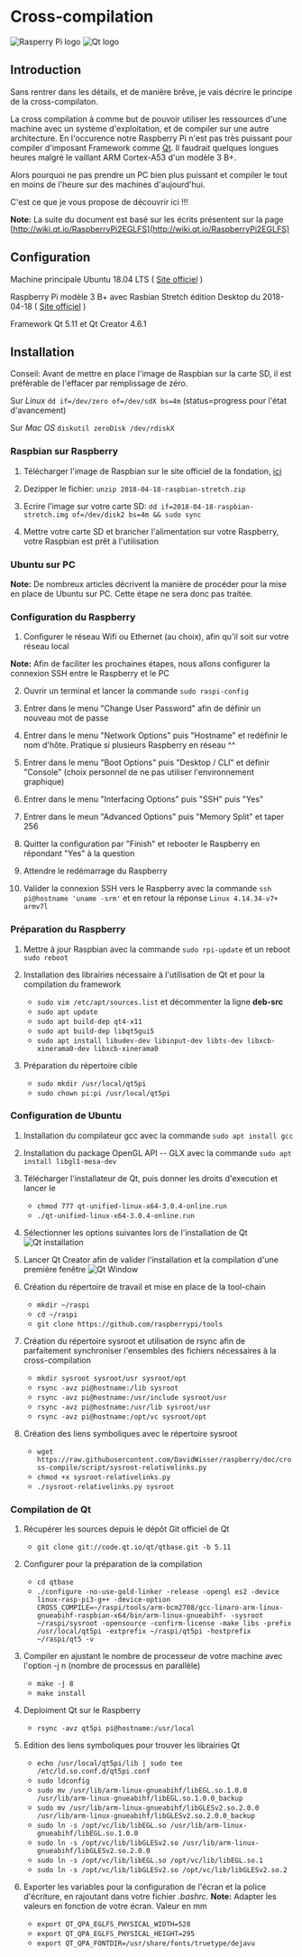 #  Cross-compilation #

![Rasperry Pi logo](https://raw.githubusercontent.com/DavidWisser/raspberry/doc/cross-compile/img/logo_raspberrypi.png) ![Qt logo](https://raw.githubusercontent.com/DavidWisser/raspberry/doc/cross-compile/img/logo_qt.png)

## Introduction ##

Sans rentrer dans les détails, et de manière brêve, je vais décrire le principe de la cross-compilaton.

La cross compilation à comme but de pouvoir utiliser les ressources d'une machine avec un système d'exploitation, et de compiler sur une autre architecture. En l'occurence notre Raspberry Pi n'est pas très puissant pour compiler d'imposant Framework comme [Qt](https://www.qt.io/). Il faudrait quelques longues heures malgré le vaillant ARM Cortex-A53 d'un modèle 3 B+.

Alors pourquoi ne pas prendre un PC bien plus puissant et compiler le tout en moins de l'heure sur des machines d'aujourd'hui.

C'est ce que je vous propose de découvrir ici !!!

__Note:__ La suite du document est basé sur les écrits présentent sur la page [http://wiki.qt.io/RaspberryPi2EGLFS](http://wiki.qt.io/RaspberryPi2EGLFS) 

## Configuration ##

Machine principale Ubuntu 18.04 LTS ( [Site officiel](https://www.ubuntu.com/) )

Raspberry Pi modèle 3 B+ avec Rasbian Stretch édition Desktop du 2018-04-18 ( [Site officiel](https://www.raspberrypi.org/) )

Framework Qt 5.11 et Qt Creator 4.6.1

## Installation ##

Conseil: Avant de mettre en place l'image de Raspbian sur la carte SD, il est préfèrable de l'effacer par remplissage de zéro.

Sur *Linux* `dd if=/dev/zero of=/dev/sdX bs=4m` (status=progress pour l'état d'avancement)

Sur *Mac OS* `diskutil zeroDisk /dev/rdiskX`

### Raspbian sur Raspberry ###

1. Télécharger l'image de Raspbian sur le site officiel de la fondation, [ici](https://www.raspberrypi.org/downloads/raspbian/)

2. Dezipper le fichier: `unzip 2018-04-18-raspbian-stretch.zip`

3. Ecrire l'image sur votre carte SD: `dd if=2018-04-18-raspbian-stretch.img of=/dev/disk2 bs=4m && sudo sync`

4. Mettre votre carte SD et brancher l'alimentation sur votre Raspberry, votre Raspbian est prêt à l'utilisation

### Ubuntu sur PC ###

__Note:__ De nombreux articles décrivent la manière de procéder pour la mise en place de Ubuntu sur PC. Cette étape ne sera donc pas traitée.

### Configuration du Raspberry ###

1. Configurer le réseau Wifi ou Ethernet (au choix), afin qu'il soit sur votre réseau local

__Note:__ Afin de faciliter les prochaines étapes, nous allons configurer la connexion SSH entre le Raspberry et le PC

2. Ouvrir un terminal et lancer la commande `sudo raspi-config`

3. Entrer dans le menu "Change User Password" afin de définir un nouveau mot de passe

4. Entrer dans le menu "Network Options" puis "Hostname" et redéfinir le nom d'hôte. Pratique si plusieurs Raspberry en réseau ^^

5. Entrer dans le menu "Boot Options" puis "Desktop / CLI" et définir "Console" (choix personnel de ne pas utiliser l'environnement graphique)

6. Entrer dans le menu "Interfacing Options" puis "SSH" puis "Yes"

7. Entrer dans le meun "Advanced Options" puis "Memory Split" et taper 256

8. Quitter la configuration par "Finish" et rebooter le Raspberry en répondant "Yes" à la question

9. Attendre le redémarrage du Raspberry

10. Valider la connexion SSH vers le Raspberry avec la commande `ssh pi@hostname 'uname -srm'` et en retour la réponse `Linux 4.14.34-v7+ armv7l`

### Préparation du Raspberry ###

1. Mettre à jour Raspbian avec la commande `sudo rpi-update` et un reboot `sudo reboot`

2. Installation des librairies nécessaire à l'utilisation de Qt et pour la compilation du framework
	- `sudo vim /etc/apt/sources.list` et décommenter la ligne **deb-src**
	- `sudo apt update`
	- `sudo apt build-dep qt4-x11`
	- `sudo apt build-dep libqt5gui5`
	- `sudo apt install libudev-dev libinput-dev libts-dev libxcb-xinerama0-dev libxcb-xinerama0`

3. Préparation du répertoire cible
	- `sudo mkdir /usr/local/qt5pi`
	- `sudo chown pi:pi /usr/local/qt5pi`

### Configuration de Ubuntu ###

1. Installation du compilateur gcc avec la commande `sudo apt install gcc`

2. Installation du package OpenGL API -- GLX avec la commande `sudo apt install libgl1-mesa-dev`

3. Télécharger l'installateur de Qt, puis donner les droits d'execution et lancer le
	- `chmod 777 qt-unified-linux-x64-3.0.4-online.run`
	- `./qt-unified-linux-x64-3.0.4-online.run`

4. Sélectionner les options suivantes lors de l'installation de Qt
![Qt installation](https://raw.githubusercontent.com/DavidWisser/raspberry/doc/cross-compile/img/qt_install.png)

5. Lancer Qt Creator afin de valider l'installation et la compilation d'une première fenêtre
![Qt Window](https://raw.githubusercontent.com/DavidWisser/raspberry/doc/cross-compile/img/qt_window.png)

6. Création du répertoire de travail et mise en place de la tool-chain
    - `mkdir ~/raspi`
    - `cd ~/raspi`
    - `git clone https://github.com/raspberrypi/tools`

7. Création du répertoire sysroot et utilisation de rsync afin de parfaitement synchroniser l'ensembles des fichiers nécessaires à la cross-compilation
    - `mkdir sysroot sysroot/usr sysroot/opt`
    - `rsync -avz pi@hostname:/lib sysroot`
    - `rsync -avz pi@hostname:/usr/include sysroot/usr`
    - `rsync -avz pi@hostname:/usr/lib sysroot/usr`
    - `rsync -avz pi@hostname:/opt/vc sysroot/opt`

8. Création des liens symboliques avec le répertoire sysroot
    - `wget https://raw.githubusercontent.com/DavidWisser/raspberry/doc/cross-compile/script/sysroot-relativelinks.py`
    - `chmod +x sysroot-relativelinks.py`
    - `./sysroot-relativelinks.py sysroot`

### Compilation de Qt ###

1. Récupérer les sources depuis le dépôt Git officiel de Qt
	- `git clone git://code.qt.io/qt/qtbase.git -b 5.11`

2. Configurer pour la préparation de la compilation
	- `cd qtbase`
	- `./configure -no-use-gold-linker -release -opengl es2 -device linux-rasp-pi3-g++ -device-option CROSS_COMPILE=~/raspi/tools/arm-bcm2708/gcc-linaro-arm-linux-gnueabihf-raspbian-x64/bin/arm-linux-gnueabihf- -sysroot ~/raspi/sysroot -opensource -confirm-license -make libs -prefix /usr/local/qt5pi -extprefix ~/raspi/qt5pi -hostprefix ~/raspi/qt5 -v`

3. Compiler en ajustant le nombre de processeur de votre machine avec l'option -j n (nombre de processus en parallèle)
	- `make -j 8`
	- `make install`

4. Deploiment Qt sur le Raspberry
	- `rsync -avz qt5pi pi@hostname:/usr/local`

5. Edition des liens symboliques pour trouver les librairies Qt
	- `echo /usr/local/qt5pi/lib | sudo tee /etc/ld.so.conf.d/qt5pi.conf`
	- `sudo ldconfig`
	- `sudo mv /usr/lib/arm-linux-gnueabihf/libEGL.so.1.0.0 /usr/lib/arm-linux-gnueabihf/libEGL.so.1.0.0_backup`
	- `sudo mv /usr/lib/arm-linux-gnueabihf/libGLESv2.so.2.0.0 /usr/lib/arm-linux-gnueabihf/libGLESv2.so.2.0.0_backup`
	- `sudo ln -s /opt/vc/lib/libEGL.so /usr/lib/arm-linux-gnueabihf/libEGL.so.1.0.0`
	- `sudo ln -s /opt/vc/lib/libGLESv2.so /usr/lib/arm-linux-gnueabihf/libGLESv2.so.2.0.0`
	- `sudo ln -s /opt/vc/lib/libEGL.so /opt/vc/lib/libEGL.so.1`
	- `sudo ln -s /opt/vc/lib/libGLESv2.so /opt/vc/lib/libGLESv2.so.2`

6. Exporter les variables pour la configuration de l'écran et la police d'écriture, en rajoutant dans votre fichier *.bashrc*. __Note:__ Adapter les valeurs en fonction de votre écran. Valeur en mm
	- `export QT_QPA_EGLFS_PHYSICAL_WIDTH=528`
	- `export QT_QPA_EGLFS_PHYSICAL_HEIGHT=295`
	- `export QT_QPA_FONTDIR=/usr/share/fonts/truetype/dejavu`
